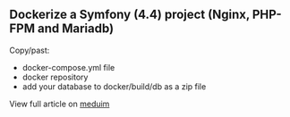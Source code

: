 Dockerize a Symfony (4.4) project (Nginx, PHP-FPM and Mariadb)
----------------------

Copy/past:
- docker-compose.yml file
- docker repository
- add your database to docker/build/db as a zip file

View full article on [meduim](https://aicha-fatrah.medium.com/dockerize-a-symfony-project-nginx-php-fpm-and-mariadb-ab723c888394)
